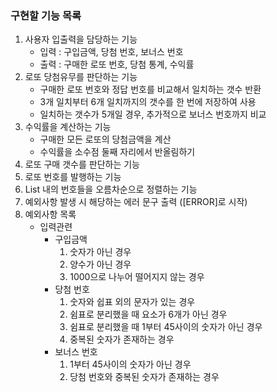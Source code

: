 ### 구현할 기능 목록
1. 사용자 입출력을 담당하는 기능
   - 입력 : 구입금액, 당첨 번호, 보너스 번호
   - 출력 : 구매한 로또 번호, 당첨 통계, 수익률
2. 로또 당첨유무를 판단하는 기능
   - 구매한 로또 번호와 정답 번호를 비교해서 일치하는 갯수 반환
   - 3개 일치부터 6개 일치까지의 갯수를 한 번에 저장하여 사용
   - 일치하는 갯수가 5개일 경우, 추가적으로 보너스 번호까지 비교
3. 수익률을 계산하는 기능
   - 구매한 모든 로또의 당첨금액을 계산
   - 수익률을 소수점 둘째 자리에서 반올림하기
4. 로또 구매 갯수를 판단하는 기능
5. 로또 번호를 발행하는 기능
6. List 내의 번호들을 오름차순으로 정렬하는 기능
7. 예외사항 발생 시 해당하는 에러 문구 출력 ([ERROR]로 시작)
8. 예외사항 목록
   - 입력관련
     + 구입금액
       1. 숫자가 아닌 경우 
       2. 양수가 아닌 경우
       3. 1000으로 나누어 떨어지지 않는 경우
     + 당첨 번호
       1. 숫자와 쉽표 외의 문자가 있는 경우
       2. 쉼표로 분리했을 때 요소가 6개가 아닌 경우
       3. 쉼표로 분리했을 때 1부터 45사이의 숫자가 아닌 경우
       4. 중복된 숫자가 존재하는 경우
     + 보너스 번호
       1. 1부터 45사이의 숫자가 아닌 경우
       2. 당첨 번호와 중복된 숫자가 존재하는 경우